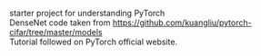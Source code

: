starter project for understanding PyTorch
<br/>
DenseNet code taken from https://github.com/kuangliu/pytorch-cifar/tree/master/models
<br/>
Tutorial followed on PyTorch official website.
